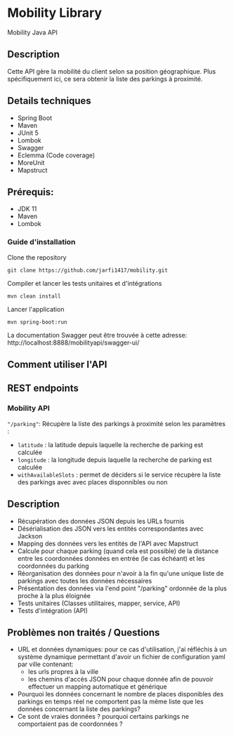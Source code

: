 # Mobility Library
Mobility Java API

## Description

Cette API gère la mobilité du client selon sa position géographique.
Plus spécifiquement ici, ce sera obtenir la liste des parkings à proximité.


## Details techniques

* Spring Boot
* Maven
* JUnit 5
* Lombok
* Swagger
* Eclemma (Code coverage)
* MoreUnit
* Mapstruct

## Prérequis:

* JDK 11
* Maven
* Lombok

### Guide d'installation

Clone the repository
```
git clone https://github.com/jarfi1417/mobility.git
```

Compiler et lancer les tests unitaires et d'intégrations
```
mvn clean install
```

Lancer l'application
```
mvn spring-boot:run
```

La documentation Swagger peut être trouvée à cette adresse: http://localhost:8888/mobilityapi/swagger-ui/

## Comment utiliser l'API

## REST endpoints

### Mobility API

`"/parking"`: Récupère la liste des parkings à proximité selon les paramètres :

- `latitude` : la latitude depuis laquelle la recherche de parking est calculée
- `longitude` : la longitude depuis laquelle la recherche de parking est calculée
- `withAvailableSlots` : permet de déciders si le service récupère la liste des parkings avec avec places disponnibles ou non

## Description

* Récupération des données JSON depuis les URLs fournis
* Désérialisation des JSON vers les entités correspondantes avec Jackson
* Mapping des données vers les entités de l'API avec Mapstruct
* Calcule pour chaque parking (quand cela est possible) de la distance entre les coordonnées données en entrée (le cas échéant) et les coordonnées du parking
* Réorganisation des données pour n'avoir à la fin qu'une unique liste de parkings avec toutes les données nécessaires
* Présentation des données via l'end point "/parking" ordonnée de la plus proche à la plus éloignée
* Tests unitaires (Classes utilitaires, mapper, service, API)
* Tests d'intégration (API)

## Problèmes non traités / Questions
	
- URL et données dynamiques: pour ce cas d'utilisation, j'ai réfléchis à un système dynamique permettant d'avoir un fichier de configuration yaml par ville contenant:
    - les urls propres à la ville
    - les chemins d'accès JSON pour chaque donnée afin de pouvoir effectuer un mapping automatique et générique
- Pourquoi les données concernant le nombre de places disponibles des parkings en temps réel ne comportent pas la même liste que les données concernant la liste des parkings?
- Ce sont de vraies données ? pourquoi certains parkings ne comportaient pas de coordonnées ?